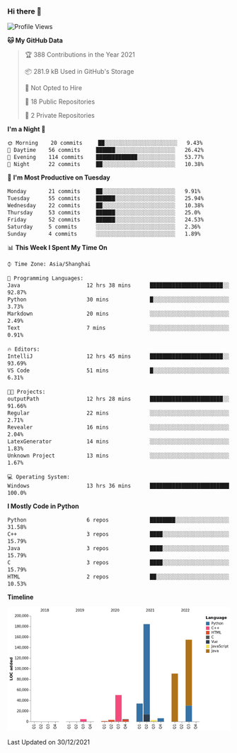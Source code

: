 ### Hi there 👋

<!--START_SECTION:waka-->
![Profile Views](http://img.shields.io/badge/Profile%20Views-0-blue)

**🐱 My GitHub Data** 

> 🏆 388 Contributions in the Year 2021
 > 
> 📦 281.9 kB Used in GitHub's Storage 
 > 
> 🚫 Not Opted to Hire
 > 
> 📜 18 Public Repositories 
 > 
> 🔑 2 Private Repositories  
 > 
**I'm a Night 🦉** 

```text
🌞 Morning    20 commits     ██░░░░░░░░░░░░░░░░░░░░░░░   9.43% 
🌆 Daytime    56 commits     ██████░░░░░░░░░░░░░░░░░░░   26.42% 
🌃 Evening    114 commits    █████████████░░░░░░░░░░░░   53.77% 
🌙 Night      22 commits     ██░░░░░░░░░░░░░░░░░░░░░░░   10.38%

```
📅 **I'm Most Productive on Tuesday** 

```text
Monday       21 commits     ██░░░░░░░░░░░░░░░░░░░░░░░   9.91% 
Tuesday      55 commits     ██████░░░░░░░░░░░░░░░░░░░   25.94% 
Wednesday    22 commits     ██░░░░░░░░░░░░░░░░░░░░░░░   10.38% 
Thursday     53 commits     ██████░░░░░░░░░░░░░░░░░░░   25.0% 
Friday       52 commits     ██████░░░░░░░░░░░░░░░░░░░   24.53% 
Saturday     5 commits      ░░░░░░░░░░░░░░░░░░░░░░░░░   2.36% 
Sunday       4 commits      ░░░░░░░░░░░░░░░░░░░░░░░░░   1.89%

```


📊 **This Week I Spent My Time On** 

```text
⌚︎ Time Zone: Asia/Shanghai

💬 Programming Languages: 
Java                     12 hrs 38 mins      ███████████████████████░░   92.87% 
Python                   30 mins             █░░░░░░░░░░░░░░░░░░░░░░░░   3.73% 
Markdown                 20 mins             ░░░░░░░░░░░░░░░░░░░░░░░░░   2.49% 
Text                     7 mins              ░░░░░░░░░░░░░░░░░░░░░░░░░   0.91%

🔥 Editors: 
IntelliJ                 12 hrs 45 mins      ███████████████████████░░   93.69% 
VS Code                  51 mins             █░░░░░░░░░░░░░░░░░░░░░░░░   6.31%

🐱‍💻 Projects: 
outputPath               12 hrs 28 mins      ███████████████████████░░   91.66% 
Regular                  22 mins             ░░░░░░░░░░░░░░░░░░░░░░░░░   2.71% 
Revealer                 16 mins             ░░░░░░░░░░░░░░░░░░░░░░░░░   2.04% 
LatexGenerator           14 mins             ░░░░░░░░░░░░░░░░░░░░░░░░░   1.83% 
Unknown Project          13 mins             ░░░░░░░░░░░░░░░░░░░░░░░░░   1.67%

💻 Operating System: 
Windows                  13 hrs 36 mins      █████████████████████████   100.0%

```

**I Mostly Code in Python** 

```text
Python                   6 repos             ████████░░░░░░░░░░░░░░░░░   31.58% 
C++                      3 repos             ████░░░░░░░░░░░░░░░░░░░░░   15.79% 
Java                     3 repos             ████░░░░░░░░░░░░░░░░░░░░░   15.79% 
C                        3 repos             ████░░░░░░░░░░░░░░░░░░░░░   15.79% 
HTML                     2 repos             ██░░░░░░░░░░░░░░░░░░░░░░░   10.53%

```


**Timeline**

![Chart not found](https://raw.githubusercontent.com/SuperMaxine/SuperMaxine/main/charts/bar_graph.png) 


 Last Updated on 30/12/2021
<!--END_SECTION:waka-->

<!--
**SuperMaxine/SuperMaxine** is a ✨ _special_ ✨ repository because its `README.md` (this file) appears on your GitHub profile.

Here are some ideas to get you started:

- 🔭 I’m currently working on ...
- 🌱 I’m currently learning ...
- 👯 I’m looking to collaborate on ...
- 🤔 I’m looking for help with ...
- 💬 Ask me about ...
- 📫 How to reach me: ...
- 😄 Pronouns: ...
- ⚡ Fun fact: ...
-->

